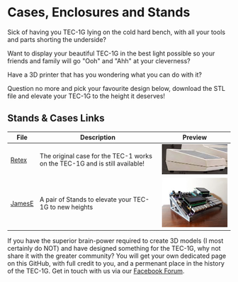 # Cases, Enclosures and Stands

Sick of having you TEC-1G lying on the cold hard bench, with all your tools and parts shorting the underside?

Want to display your beautiful TEC-1G in the best light possible so your friends and family will go "Ooh" and "Ahh" at your cleverness?

Have a 3D printer that has you wondering what you can do with it?

Question no more and pick your favourite design below, download the STL file and elevate your TEC-1G to the height it deserves!

## Stands & Cases Links
| File | Description | Preview |
|---|---|---|
| [Retex](./Retex/Readme.md) | The original case for the TEC-1 works on the TEC-1G and is still available! | ![Retex](./Retex/Retex_Icon.jpg) |
| [JamesE](./JamesE/Readme.md) | A pair of Stands to elevate your TEC-1G to new heights | ![JamesE](./JamesE/JamesE_Icon_v1.jpg) |


If you have the superior brain-power required to create 3D models (I most certainly do NOT)
and have designed something for the TEC-1G, why not share it with the greater community?
You will get your own dedicated page on this GitHub, with full credit to you,
and a permenant place in the history of the TEC-1G. Get in touch with us via our [Facebook Forum](https://www.facebook.com/groups/tec1z80).
